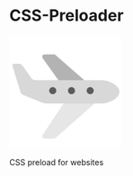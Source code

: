 # CSS-Preloader
<img src="airplane.png" alt="drawing" style="width:200px;"/>

CSS preload for websites
